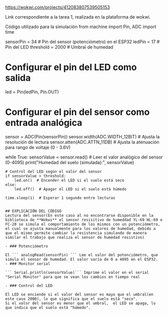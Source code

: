 https://wokwi.com/projects/412083807539505153

Link correspondiente a la tarea 1, realizada en la plataforma de wokwi.

Código utilizado para la simulación
from machine import Pin, ADC
import time

sensorPin = 34  # Pin del sensor (potenciómetro) en el ESP32
ledPin = 17     # Pin del LED
threshold = 2000  # Umbral de humedad

# Configurar el pin del LED como salida
led = Pin(ledPin, Pin.OUT)

# Configurar el pin del sensor como entrada analógica
sensor = ADC(Pin(sensorPin))
sensor.width(ADC.WIDTH_12BIT)  # Ajusta la resolución de lectura
sensor.atten(ADC.ATTN_11DB)    # Ajusta la atenuación para rango de voltaje (0 - 3.6V)

while True:
    sensorValue = sensor.read()  # Leer el valor analógico del sensor (0-4095)
    print("Humedad del suelo (simulada):", sensorValue)
    
    # Control del LED según el valor del sensor
    if sensorValue > threshold:
        led.on()  # Encender el LED si el suelo está seco
    else:
        led.off()  # Apagar el LED si el suelo está húmedo

    time.sleep(1)  # Esperar 1 segundo entre lecturas
```

## EXPLICACIÓN DEL CÓDIGO
Lectura del sensor(En este caso al no encontrarse disponible en la biblioteca de **Wokwi** el sensor resisitivo de humeddad YL-69 HL-69 o FC-28 se simula el comportamiento de los mismos con un potenciómetro, el cual se ajusta manualmente para los valores de humedad, debido a que el mismo permite cambiar la resistencia simulando de manera similar el trabajo que realiza el sensor de humedad resistivo)

- ### Potenciómetro

El ``` analogRead(sensorPin) ``` Lee el valor del potenciómetro, que simula el sensor de humedad. El valor varía de 0 a 4095 en el ESP32.
- ### Monitor serial

``` Serial.println(sensorValue)``` Imprime el valor en el serial "Serial Monitor" para que se vean los cambios en tiempo real

- ### Control del LED

El LED se enciende si el valor del sensor es mayo que el umbral(en este caso 2000), lo que significa que el suelo está "seco".
Si el valor del sensor es menor que el umbral,  el LED se apaga, lo que indica que el suelo está "húmedo".





